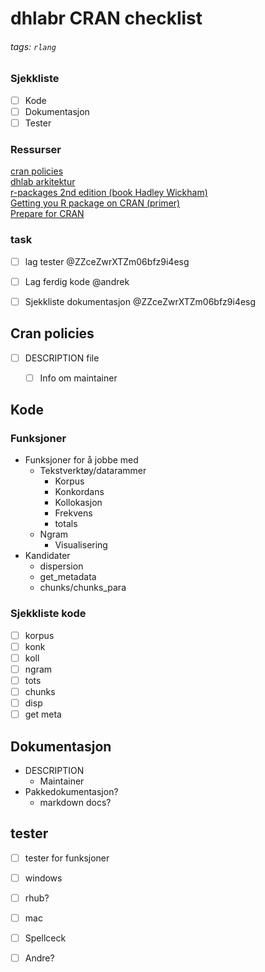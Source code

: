 # dhlabr CRAN checklist
###### tags: `rlang`


### Sjekkliste
- [ ] Kode
- [ ] Dokumentasjon
- [ ] Tester

### Ressurser
[cran policies](https://cran.r-project.org/web/packages/policies.html)  
[dhlab arkitektur](/RkYMdbjDTpalzXTksVk2og)  
[r-packages 2nd edition (book Hadley Wickham)](https://r-pkgs.org/release.html)  
[Getting you R package on CRAN (primer)](https://kbroman.org/pkg_primer/pages/cran.html)  
[Prepare for CRAN](https://github.com/ThinkR-open/prepare-for-cran)  

### task
- [ ] lag tester @ZZceZwrXTZm06bfz9i4esg 
- [ ] Lag ferdig kode @andrek
- [ ] Sjekkliste dokumentasjon @ZZceZwrXTZm06bfz9i4esg 


## Cran policies
- [ ] DESCRIPTION file
    - [ ] Info om maintainer



## Kode

### Funksjoner
* Funksjoner for å jobbe med
    * Tekstverktøy/datarammer
        * Korpus
        * Konkordans
        * Kollokasjon
        * Frekvens
        * totals
    * Ngram
        * Visualisering
* Kandidater
    * dispersion
    * get_metadata
    * chunks/chunks_para

### Sjekkliste kode
- [ ] korpus
- [ ] konk
- [ ] koll
- [ ] ngram
- [ ] tots
- [ ] chunks
- [ ] disp
- [ ] get meta 

## Dokumentasjon
* DESCRIPTION
    * Maintainer
* Pakkedokumentasjon?
    * markdown docs?

## tester
- [ ] tester for funksjoner
- [ ] windows
- [ ] rhub?
- [ ] mac
- [ ] Spellceck
- [ ] Andre?

